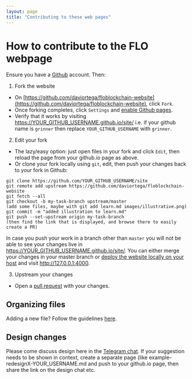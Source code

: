```yaml
---
layout: page
title: "Contributing to these web pages"
---
```


# How to contribute to the FLO webpage

Ensure you have a [Github](https://github.com/) account. Then:

1. Fork the website
- On [https://github.com/daviortega/floblockchain-website](https://github.com/daviortega/floblockchain-website), click `Fork`.
- Once forking completes, click `Settings` and [enable Github pages](https://help.github.com/articles/configuring-a-publishing-source-for-github-pages/).
- Verify that it works by visiting https://YOUR_GITHUB_USERNAME.github.io/site/
  i.e. if your github name is `grinner` then replace `YOUR_GITHUB_USERNAME` with `grinner`.

2. Edit your fork
- The lazy/easy option: just open files in your fork and click `Edit`, then reload the page from your github.io page as above.
- Or clone your fork locally using `git`, edit, then push your changes back to your fork in Github:
```
git clone https://github.com/YOUR_GITHUB_USERNAME/site
git remote add upstream https://github.com/daviortega/floblockchain-website
git fetch --all
git checkout -b my-task-branch upstream/master
(add some files, maybe with git add learn.md images/illustrative.png)
git commit -m "added illustration to learn.md"
git push --set-upstream origin my-task-branch
(then find the link that is displayed, and browse there to easily create a PR)
```
In case you push your work in a branch other than `master` you will not be able to see your changes live
in https://YOUR_GITHUB_USERNAME.github.io/site/. You can either merge your changes in your master branch
or [deploy the website locally on your host](README.md#local-run) and visit http://127.0.0.1:4000.

3. Upstream your changes

- Open a [pull request](https://help.github.com/articles/about-pull-requests/) with your changes.

## Organizing files
Adding a new file? Follow the guidelines [here](https://github.com/mmistakes/so-simple-theme#structure).

## Design changes
Please come discuss design here in the [Telegram chat](t.me/floblockchain).
If your suggestion needs to be shown in context, create a separate page (like example-redesignX-YOUR_USERNAME.md and push to your github.io page, then share the link on the design chat etc.
